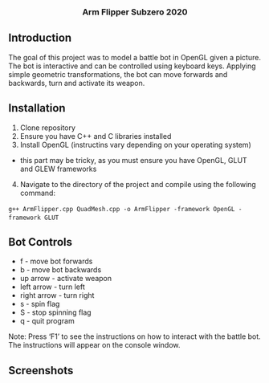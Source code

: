 <p align="center">
  <a href="https://github.com/sakship2000/BattleBot-Project/battlebot-reference.jpg>
    <img src="battlebot-reference.jpg" alt="reference" width="200">
  </a>
<h3 align="center">Arm Flipper Subzero 2020</h3>

## Introduction
The goal of this project was to model a battle bot in OpenGL given a picture. The bot is interactive and can be controlled using keyboard keys. Applying simple geometric transformations, the bot can move forwards and backwards, turn and activate its weapon. 

## Installation
1. Clone repository
2. Ensure you have C++ and C libraries installed
3. Install OpenGL (instructins vary depending on your operating system)
- this part may be tricky, as you must ensure you have OpenGL, GLUT and GLEW frameworks
4. Navigate to the directory of the project and compile using the following command:

``g++ ArmFlipper.cpp QuadMesh.cpp -o ArmFlipper -framework OpenGL -framework GLUT``

## Bot Controls
 * f - move bot forwards 
 * b - move bot backwards 
 * up arrow - activate weapon
 * left arrow - turn left 
 * right arrow - turn right
 * s - spin flag
 * S - stop spinning flag
 * q - quit program

Note: Press ‘F1’ to see the instructions on how to interact with the battle bot. The instructions will appear on the console window.

## Screenshots
